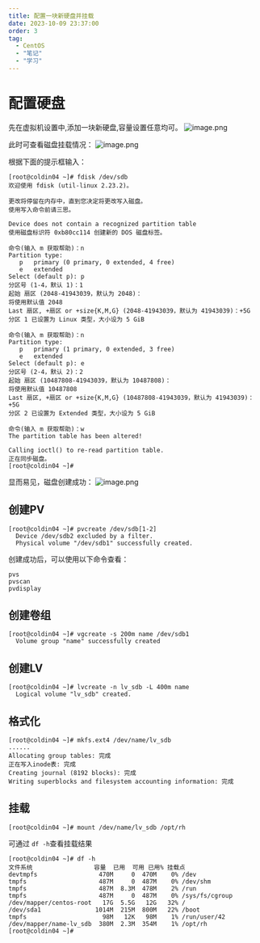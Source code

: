 ```yaml
---
title: 配置一块新硬盘并挂载
date: 2023-10-09 23:37:00
order: 3
tag:
  - CentOS
  - "笔记"
  - "学习"
---
```



# 配置硬盘
先在虚拟机设置中,添加一块新硬盘,容量设置任意均可。
![image.png](https://s2.loli.net/2023/10/16/xd1XCazJjFNZQ8G.png)

此时可查看磁盘挂载情况：
![image.png](https://s2.loli.net/2023/10/16/nMBk7ju9dKhIgYW.png)

根据下面的提示框输入：
```
[root@coldin04 ~]# fdisk /dev/sdb
欢迎使用 fdisk (util-linux 2.23.2)。

更改将停留在内存中，直到您决定将更改写入磁盘。
使用写入命令前请三思。

Device does not contain a recognized partition table
使用磁盘标识符 0xb80cc114 创建新的 DOS 磁盘标签。

命令(输入 m 获取帮助)：n
Partition type:
   p   primary (0 primary, 0 extended, 4 free)
   e   extended
Select (default p): p
分区号 (1-4，默认 1)：1
起始 扇区 (2048-41943039，默认为 2048)：
将使用默认值 2048
Last 扇区, +扇区 or +size{K,M,G} (2048-41943039，默认为 41943039)：+5G
分区 1 已设置为 Linux 类型，大小设为 5 GiB

命令(输入 m 获取帮助)：n
Partition type:
   p   primary (1 primary, 0 extended, 3 free)
   e   extended
Select (default p): e
分区号 (2-4，默认 2)：2
起始 扇区 (10487808-41943039，默认为 10487808)：
将使用默认值 10487808
Last 扇区, +扇区 or +size{K,M,G} (10487808-41943039，默认为 41943039)：+5G
分区 2 已设置为 Extended 类型，大小设为 5 GiB

命令(输入 m 获取帮助)：w
The partition table has been altered!

Calling ioctl() to re-read partition table.
正在同步磁盘。
[root@coldin04 ~]# 
```

显而易见，磁盘创建成功：
![image.png](https://s2.loli.net/2023/10/16/TxUvKri3RyJ5bHp.png)

## 创建PV
```
[root@coldin04 ~]# pvcreate /dev/sdb[1-2]
  Device /dev/sdb2 excluded by a filter.
  Physical volume "/dev/sdb1" successfully created.
```
创建成功后，可以使用以下命令查看：
```
pvs 
pvscan
pvdisplay
```

## 创建卷组
```
[root@coldin04 ~]# vgcreate -s 200m name /dev/sdb1
  Volume group "name" successfully created
```

## 创建LV
```
[root@coldin04 ~]# lvcreate -n lv_sdb -L 400m name
  Logical volume "lv_sdb" created.
```

## 格式化
```
[root@coldin04 ~]# mkfs.ext4 /dev/name/lv_sdb 
......
Allocating group tables: 完成
正在写入inode表: 完成
Creating journal (8192 blocks): 完成
Writing superblocks and filesystem accounting information: 完成 
```

## 挂载
```
[root@coldin04 ~]# mount /dev/name/lv_sdb /opt/rh
```
可通过 `df -h`查看挂载结果
```
[root@coldin04 ~]# df -h
文件系统                 容量  已用  可用 已用% 挂载点
devtmpfs                 470M     0  470M    0% /dev
tmpfs                    487M     0  487M    0% /dev/shm
tmpfs                    487M  8.3M  478M    2% /run
tmpfs                    487M     0  487M    0% /sys/fs/cgroup
/dev/mapper/centos-root   17G  5.5G   12G   32% /
/dev/sda1               1014M  215M  800M   22% /boot
tmpfs                     98M   12K   98M    1% /run/user/42
/dev/mapper/name-lv_sdb  380M  2.3M  354M    1% /opt/rh
[root@coldin04 ~]#
```
